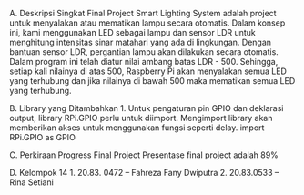 A.	Deskripsi Singkat Final Project
    Smart Lighting System adalah project untuk menyalakan atau mematikan lampu secara otomatis. Dalam konsep ini, kami menggunakan LED sebagai lampu dan sensor LDR untuk
    menghitung intensitas sinar matahari yang ada di lingkungan. Dengan bantuan sensor LDR, pergantian lampu akan dilakukan secara otomatis. Dalam program ini telah diatur nilai
    ambang batas LDR - 500. Sehingga, setiap kali nilainya di atas 500, Raspberry Pi akan menyalakan semua LED yang terhubung dan jika nilainya di bawah 500 maka mematikan semua
    LED yang terhubung.

B.	Library yang Ditambahkan
    1.	Untuk pengaturan pin GPIO dan deklarasi output, library RPi.GPIO perlu untuk diimport. Mengimport library akan memberikan akses untuk menggunakan fungsi seperti delay.
        import RPi.GPIO as GPIO
        
C.	Perkiraan Progress Final Project
    Presentase final project adalah 89%

D.	Kelompok 14
    1.	20.83. 0472 – Fahreza Fany Dwiputra
    2.	20.83.0533 – Rina Setiani
